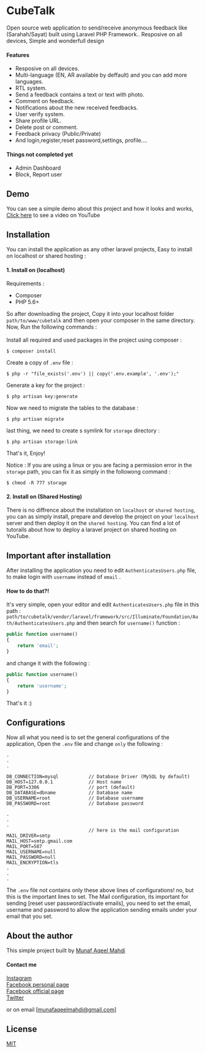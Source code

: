 # CubeTalk
Open source web application to send/receive anonymous feedback like (Sarahah/Sayat) built using Laravel PHP Framework.. Resposive on all devices, Simple and wonderfull design

#### Features
* Resposive on all devices.
* Multi-language (EN, AR available by deffault) and you can add more languages.
* RTL system.
* Send a feedback contains a text or text with photo.
* Comment on feedback.
* Notifications about the new received feedbacks.
* User verify system.
* Share profile URL.
* Delete post or comment.
* Feedback privacy (Public/Private)
* And login,register,reset password,settings, profile.... 

#### Things not completed yet
* Admin Dashboard
* Block, Report user

## Demo
You can see a simple demo about this project and how it looks and works, <a href="#soon">Click here</a> to see a video on YouTube

## Installation
You can install the application as any other laravel projects, Easy to install on localhost or shared hosting :

#### 1. Install on (localhost)
Requirements :
* Composer
* PHP 5.6+

So after downloading the project, Copy it into your localhost folder `path/to/www/cubetalk` and then open your composer in the same directory.
Now, Run the following commands :
<br><br>
Install all required and used packages in the project using composer :
```
$ composer install
```
Create a copy of `.env` file :
```
$ php -r "file_exists('.env') || copy('.env.example', '.env');"
```
Generate a key for the project :
```
$ php artisan key:generate
```
Now we need to migrate the tables to the database :
```
$ php artisan migrate
```
last thing, we need to create s symlink for `storage` directory :
```
$ php artisan storage:link
```
That's it, Enjoy!

Notice : If you are using a linux or you are facing a permission error in the `storage` path, you can fix it as simply in the followong command :
```
$ chmod -R 777 storage
```

#### 2. Install on (Shared Hosting)
There is no diffrence about the installation on `localhost` or `shared hosting`, you can as simply install, prepare and develop the project on your `localhost` server and then deploy it on the `shared hosting`.
You can find a lot of tutorails about how to deploy a laravel project on shared hosting on YouTube.

## Important after installation
After installing the application you need to edit `AuthenticatesUsers.php` file, to make login with `username` instead of `email` .
#### How to do that?!
It's very simple, open your editor and edit `AuthenticatesUsers.php` file in this path :
`path/to/cubetalk/vendor/laravel/framework/src/Illuminate/Foundation/Auth/AuthenticatesUsers.php`
and then search for `username()` function :
``` php
public function username()
{
    return 'email';
}
```
and change it with the following :
``` php
public function username()
{
    return 'username';
}
```
That's it :)

## Configurations
Now all what you need is to set the general configurations of the application, Open the `.env` file and change `only` the following :
```
.
.
.

DB_CONNECTION=mysql           // Database Driver (MySQL by default)
DB_HOST=127.0.0.1             // Host name
DB_PORT=3306                  // port (default)
DB_DATABASE=dbname            // Database name
DB_USERNAME=root              // Database username
DB_PASSWORD=root              // Database password

.
.
.
                              // here is the mail configuration
MAIL_DRIVER=smtp
MAIL_HOST=smtp.gmail.com
MAIL_PORT=587
MAIL_USERNAME=null
MAIL_PASSWORD=null
MAIL_ENCRYPTION=tls
.
.
.

```
The `.env` file not contains only these above lines of configurations! no, but this is the important lines to set.
The Mail configuration, its important for sending [reset user password/activate emails], you need to set the email, username and password to allow the application sending emails under your email that you set.

## About the author
This simple project built by [Munaf Aqeel Mahdi](https://github.com/munafaqeelmahdi)

#### Contact me
[Instagram](https://instagram.com/munafio) <br>
[Facebook personal page](https://facebook.com/munaf.aqeel.m) <br>
[Facebook official page](https://github.com/munafaqeelmahdi.official) <br>
[Twitter](https://github.com/munaf_aqeel_m) <br>

or on email [munafaqeelmahdi@gmail.com]

## License
[MIT](https://choosealicense.com/licenses/mit/)
